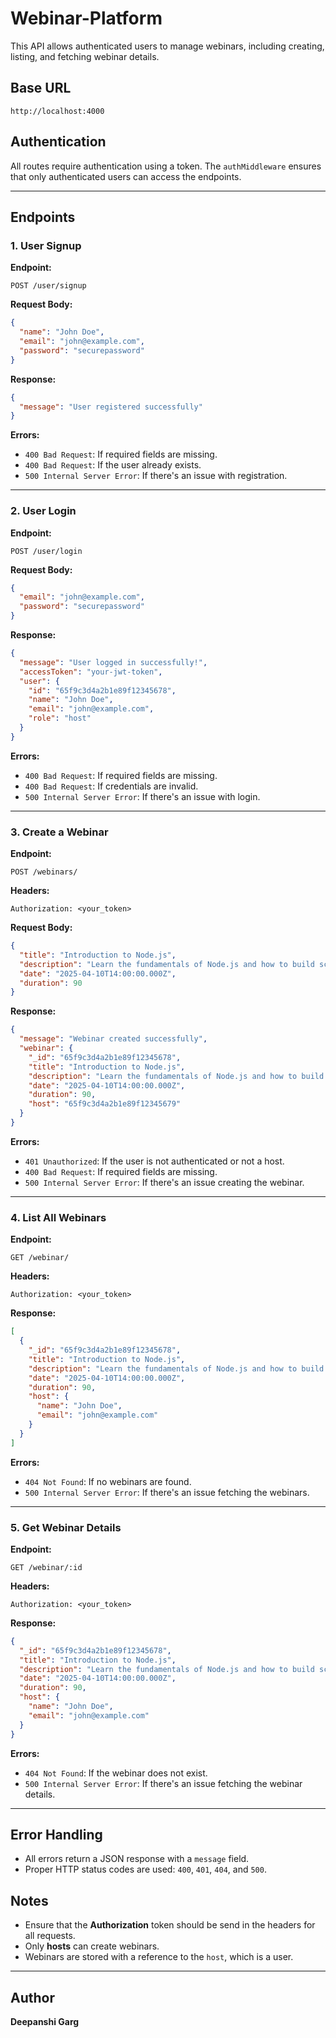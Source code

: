 # Webinar-Platform

This API allows authenticated users to manage webinars, including creating, listing, and fetching webinar details.

## Base URL
```
http://localhost:4000
```

## Authentication
All routes require authentication using a token. The `authMiddleware` ensures that only authenticated users can access the endpoints.

---

## Endpoints

### 1. User Signup
**Endpoint:**
```
POST /user/signup
```

**Request Body:**
```json
{
  "name": "John Doe",
  "email": "john@example.com",
  "password": "securepassword"
}
```

**Response:**
```json
{
  "message": "User registered successfully"
}
```

**Errors:**
- `400 Bad Request`: If required fields are missing.
- `400 Bad Request`: If the user already exists.
- `500 Internal Server Error`: If there's an issue with registration.

---

### 2. User Login
**Endpoint:**
```
POST /user/login
```

**Request Body:**
```json
{
  "email": "john@example.com",
  "password": "securepassword"
}
```

**Response:**
```json
{
  "message": "User logged in successfully!",
  "accessToken": "your-jwt-token",
  "user": {
    "id": "65f9c3d4a2b1e89f12345678",
    "name": "John Doe",
    "email": "john@example.com",
    "role": "host"
  }
}
```

**Errors:**
- `400 Bad Request`: If required fields are missing.
- `400 Bad Request`: If credentials are invalid.
- `500 Internal Server Error`: If there's an issue with login.

---

### 3. Create a Webinar
**Endpoint:**
```
POST /webinars/
```

**Headers:**
```
Authorization: <your_token>
```

**Request Body:**
```json
{
  "title": "Introduction to Node.js",
  "description": "Learn the fundamentals of Node.js and how to build scalable web applications.",
  "date": "2025-04-10T14:00:00.000Z",
  "duration": 90
}
```

**Response:**
```json
{
  "message": "Webinar created successfully",
  "webinar": {
    "_id": "65f9c3d4a2b1e89f12345678",
    "title": "Introduction to Node.js",
    "description": "Learn the fundamentals of Node.js and how to build scalable web applications.",
    "date": "2025-04-10T14:00:00.000Z",
    "duration": 90,
    "host": "65f9c3d4a2b1e89f12345679"
  }
}
```

**Errors:**
- `401 Unauthorized`: If the user is not authenticated or not a host.
- `400 Bad Request`: If required fields are missing.
- `500 Internal Server Error`: If there's an issue creating the webinar.

---

### 4. List All Webinars
**Endpoint:**
```
GET /webinar/
```

**Headers:**
```
Authorization: <your_token>
```

**Response:**
```json
[
  {
    "_id": "65f9c3d4a2b1e89f12345678",
    "title": "Introduction to Node.js",
    "description": "Learn the fundamentals of Node.js and how to build scalable web applications.",
    "date": "2025-04-10T14:00:00.000Z",
    "duration": 90,
    "host": {
      "name": "John Doe",
      "email": "john@example.com"
    }
  }
]
```

**Errors:**
- `404 Not Found`: If no webinars are found.
- `500 Internal Server Error`: If there's an issue fetching the webinars.

---

### 5. Get Webinar Details
**Endpoint:**
```
GET /webinar/:id
```

**Headers:**
```
Authorization: <your_token>
```

**Response:**
```json
{
  "_id": "65f9c3d4a2b1e89f12345678",
  "title": "Introduction to Node.js",
  "description": "Learn the fundamentals of Node.js and how to build scalable web applications.",
  "date": "2025-04-10T14:00:00.000Z",
  "duration": 90,
  "host": {
    "name": "John Doe",
    "email": "john@example.com"
  }
}
```

**Errors:**
- `404 Not Found`: If the webinar does not exist.
- `500 Internal Server Error`: If there's an issue fetching the webinar details.

---

## Error Handling
- All errors return a JSON response with a `message` field.
- Proper HTTP status codes are used: `400`, `401`, `404`, and `500`.

## Notes
- Ensure that the **Authorization** token should be send in the headers for all requests.
- Only **hosts** can create webinars.
- Webinars are stored with a reference to the `host`, which is a user.

---

## Author
**Deepanshi Garg**
